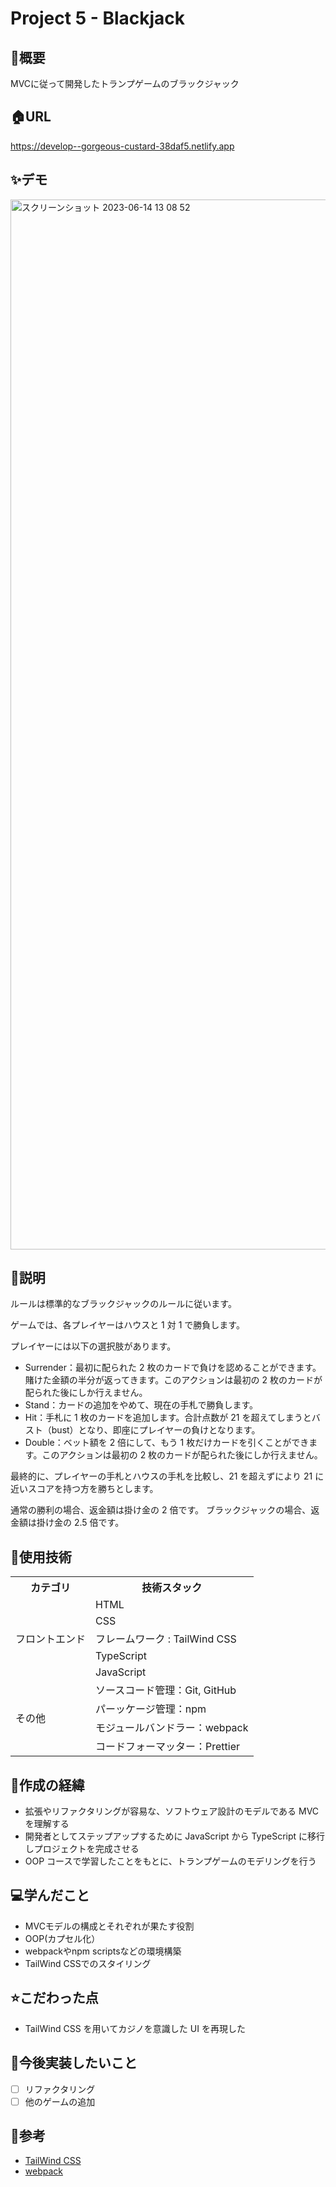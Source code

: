 # Project 5 - Blackjack

## 🌱概要
MVCに従って開発したトランプゲームのブラックジャック

## 🏠URL
https://develop--gorgeous-custard-38daf5.netlify.app

## ✨デモ
<img width="1680" alt="スクリーンショット 2023-06-14 13 08 52" src="https://github.com/Teradad41/Card_Game/assets/107381511/df12b87e-f32b-42c9-9084-f34caa2cd48b">

## 📝説明
ルールは標準的なブラックジャックのルールに従います。

ゲームでは、各プレイヤーはハウスと 1 対 1 で勝負します。

プレイヤーには以下の選択肢があります。

- Surrender：最初に配られた 2 枚のカードで負けを認めることができます。賭けた金額の半分が返ってきます。このアクションは最初の 2 枚のカードが配られた後にしか行えません。
- Stand：カードの追加をやめて、現在の手札で勝負します。
- Hit：手札に 1 枚のカードを追加します。合計点数が 21 を超えてしまうとバスト（bust）となり、即座にプレイヤーの負けとなります。
- Double：ベット額を 2 倍にして、もう 1 枚だけカードを引くことができます。このアクションは最初の 2 枚のカードが配られた後にしか行えません。

最終的に、プレイヤーの手札とハウスの手札を比較し、21 を超えずにより 21 に近いスコアを持つ方を勝ちとします。

通常の勝利の場合、返金額は掛け金の 2 倍です。
ブラックジャックの場合、返金額は掛け金の 2.5 倍です。

## 💾使用技術
<table>
<tr>
  <th>カテゴリ</th>
  <th>技術スタック</th>
</tr>
<tr>
  <td rowspan=5>フロントエンド</td>
  <td>HTML</td>
</tr>
<tr>
  <td>CSS</td>
</tr>
<tr>
  <td>フレームワーク : TailWind CSS</td>
</tr>
<tr>
  <td>TypeScript</td>
</tr>
<tr>
  <td>JavaScript</td>
</tr>
<td rowspan=4>その他</td>
  <td>ソースコード管理：Git, GitHub</td>
</tr>
<tr>
  <td>パーッケージ管理：npm</td>
</tr>
<tr>
  <td>モジュールバンドラー：webpack</td>
</tr>
<tr>
  <td>コードフォーマッター：Prettier</td>
</tr>
</table>

## 📜作成の経緯
- 拡張やリファクタリングが容易な、ソフトウェア設計のモデルである MVC を理解する
- 開発者としてステップアップするために JavaScript から TypeScript に移行しプロジェクトを完成させる
- OOP コースで学習したことをもとに、トランプゲームのモデリングを行う

## 💻学んだこと
- MVCモデルの構成とそれぞれが果たす役割
- OOP(カプセル化）
- webpackやnpm scriptsなどの環境構築
- TailWind CSSでのスタイリング

## ⭐️こだわった点
- TailWind CSS を用いてカジノを意識した UI を再現した

## 📮今後実装したいこと
- [ ] リファクタリング
- [ ] 他のゲームの追加
      
## 📑参考
- [TailWind CSS](https://tailwindcss.com)
- [webpack](https://webpack.js.org)
